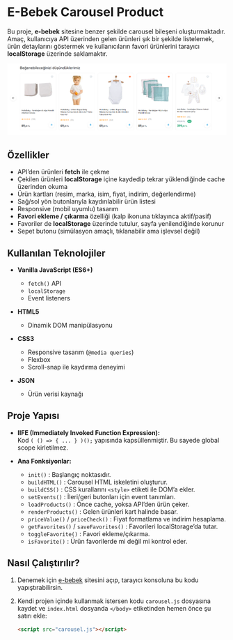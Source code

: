 # E-Bebek Carousel Product

Bu proje, **e-bebek** sitesine benzer şekilde carousel bileşeni oluşturmaktadır.  
Amaç, kullanıcıya API üzerinden gelen ürünleri şık bir şekilde listelemek, ürün detaylarını göstermek ve kullanıcıların favori ürünlerini tarayıcı **localStorage** üzerinde saklamaktır.  


![Carousel Ekran Görüntüsü](./ebebek-carousel.PNG)


## Özellikler

* API’den ürünleri **fetch** ile çekme  
* Çekilen ürünleri **localStorage** içine kaydedip tekrar yüklendiğinde cache üzerinden okuma  
* Ürün kartları (resim, marka, isim, fiyat, indirim, değerlendirme)  
* Sağ/sol yön butonlarıyla kaydırılabilir ürün listesi  
* Responsive (mobil uyumlu) tasarım  
* **Favori ekleme / çıkarma** özelliği (kalp ikonuna tıklayınca aktif/pasif)  
* Favoriler de **localStorage** üzerinde tutulur, sayfa yenilendiğinde korunur  
* Sepet butonu (simülasyon amaçlı, tıklanabilir ama işlevsel değil)  


## Kullanılan Teknolojiler

* **Vanilla JavaScript (ES6+)**  
  * `fetch()` API  
  * `localStorage`  
  * Event listeners  

* **HTML5**  
  * Dinamik DOM manipülasyonu  

* **CSS3**  
  * Responsive tasarım (`@media queries`)  
  * Flexbox  
  * Scroll-snap ile kaydırma deneyimi  

* **JSON**  
  * Ürün verisi kaynağı  

## Proje Yapısı

* **IIFE (Immediately Invoked Function Expression):**  
  Kod `( () => { ... } )();` yapısında kapsüllenmiştir. Bu sayede global scope kirletilmez.  

* **Ana Fonksiyonlar:**  
  * `init()` : Başlangıç noktasıdır.  
  * `buildHTML()` : Carousel HTML iskeletini oluşturur.  
  * `buildCSS()` : CSS kurallarını `<style>` etiketi ile DOM’a ekler.  
  * `setEvents()` : İleri/geri butonları için event tanımları.  
  * `loadProducts()` : Önce cache, yoksa API’den ürün çeker.  
  * `renderProducts()` : Gelen ürünleri kart halinde basar.  
  * `priceValue()` / `priceCheck()` : Fiyat formatlama ve indirim hesaplama.  
  * `getFavorites()` / `saveFavorites()` : Favorileri localStorage’da tutar.  
  * `toggleFavorite()` : Favori ekleme/çıkarma.  
  * `isFavorite()` : Ürün favorilerde mi değil mi kontrol eder.  


## Nasıl Çalıştırılır?

1. Denemek için [e-bebek](https://www.e-bebek.com/) sitesini açıp, tarayıcı konsoluna bu kodu yapıştırabilirsin.  

2. Kendi projen içinde kullanmak istersen kodu `carousel.js` dosyasına kaydet ve `index.html` dosyanda `</body>` etiketinden hemen önce şu satırı ekle:  

   ```html
   <script src="carousel.js"></script>

